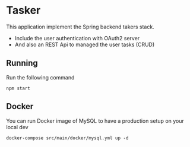 # Tasker
This application implement the Spring backend takers stack.

  - Include the user authentication with OAuth2 server
  - And also an REST Api to managed the user tasks (CRUD)
  
## Running

Run the following command

    npm start

## Docker

You can run Docker image of MySQL to have a production setup on your local dev

    docker-compose src/main/docker/mysql.yml up -d
